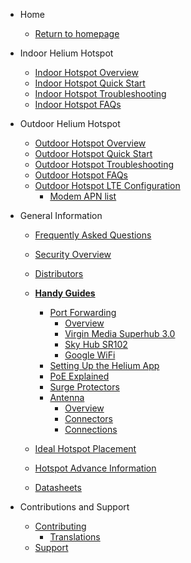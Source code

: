 <!-- docs/_sidebar.md -->

- Home

  - [Return to homepage](/)

- Indoor Helium Hotspot

  - [Indoor Hotspot Overview](indoor-hotspot/overview.md)
  - [Indoor Hotspot Quick Start](indoor-hotspot/quick-start.md)
  - [Indoor Hotspot Troubleshooting](indoor-hotspot/troubleshooting.md)
  - [Indoor Hotspot FAQs](indoor-hotspot/indoor-faq.md)

- Outdoor Helium Hotspot

  - [Outdoor Hotspot Overview](outdoor-hotspot/overview.md)
  - [Outdoor Hotspot Quick Start](outdoor-hotspot/quick-start.md)
  - [Outdoor Hotspot Troubleshooting](outdoor-hotspot/troubleshooting.md)
  - [Outdoor Hotspot FAQs](outdoor-hotspot/outdoor-faq.md)
  - [Outdoor Hotspot LTE Configuration](outdoor-hotspot/lte-config.md)
    - [Modem APN list](outdoor-hotspot/lte-apns.md)

- General Information

  - [Frequently Asked Questions](FAQs.md)
  - [Security Overview](security.md)
  - [Distributors](distributors.md)

  - [**Handy Guides**](handy-guides.md)
    - [Port Forwarding](handy-guides/port-forwarding/overview.md)
      - [Overview](handy-guides/port-forwarding/overview.md)
      - [Virgin Media Superhub 3.0](handy-guides/port-forwarding/vm-superhub-v3.md)
      - [Sky Hub SR102](handy-guides/port-forwarding/sky-hub-sr102.md)
      - [Google WiFi](handy-guides/port-forwarding/google-wifi.md)
    - [Setting Up the Helium App](handy-guides/setting-up-hnt-app.md)
    - [PoE Explained](handy-guides/poe-explained.md)
    - [Surge Protectors](handy-guides/surge-protectors.md)
    - [Antenna](handy-guides/antenna/overview.md)
      - [Overview](handy-guides/antenna/overview.md)
      - [Connectors](handy-guides/antenna/connectors.md)
      - [Connections](handy-guides/antenna/connections.md)
  - [Ideal Hotspot Placement](handy-guides/hotspot-ideal-location.md)
  - [Hotspot Advance Information](handy-guides/advance-diagnostics.md)
  - [Datasheets](datasheets.md)

- Contributions and Support

  - [Contributing](contributing/overview.md)
    - [Translations](contributing/translations.md)
  - [Support](support.md)
